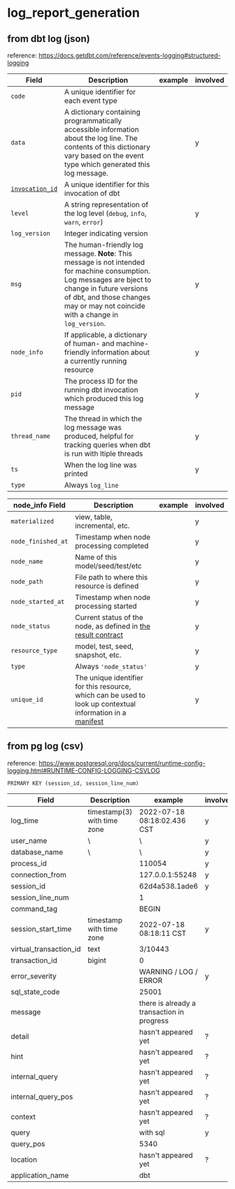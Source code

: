# log_report_generation

## from dbt log (json)

reference: https://docs.getdbt.com/reference/events-logging#structured-logging

| Field                                                        | Description                                                  | example | involved |
| ------------------------------------------------------------ | ------------------------------------------------------------ | ------- | -------- |
| `code`                                                       | A unique identifier for each event type                      |         |          |
| `data`                                                       | A dictionary containing programmatically accessible information about the log line. The contents of this dictionary vary based on the event type which generated this log message. |         | y        |
| [`invocation_id`](https://docs.getdbt.com/reference/dbt-jinja-functions/invocation_id) | A unique identifier for this invocation of dbt               |         |          |
| `level`                                                      | A string representation of the log level (`debug`, `info`, `warn`, `error`) |         | y        |
| `log_version`                                                | Integer indicating version                                   |         |          |
| `msg`                                                        | The human-friendly log message. **Note**: This message is not intended for machine consumption. Log messages are bject to change in future versions of dbt, and those changes may or may not coincide with a change in `log_version`. |         | y        |
| `node_info`                                                  | If applicable, a dictionary of human- and machine-friendly information about a currently running resource |         | y        |
| `pid`                                                        | The process ID for the running dbt invocation which produced this log message |         | y        |
| `thread_name`                                                | The thread in which the log message was produced, helpful for tracking queries when dbt is run with ltiple threads |         | y        |
| `ts`                                                         | When the log line was printed                                |         | y        |
| `type`                                                       | Always `log_line`                                            |         |          |

| node_info Field    | Description                                                  | example | involved |
| ------------------ | ------------------------------------------------------------ | ------- | -------- |
| `materialized`     | view, table, incremental, etc.                               |         | y        |
| `node_finished_at` | Timestamp when node processing completed                     |         | y        |
| `node_name`        | Name of this model/seed/test/etc                             |         | y        |
| `node_path`        | File path to where this resource is defined                  |         | y        |
| `node_started_at`  | Timestamp when node processing started                       |         | y        |
| `node_status`      | Current status of the node, as defined in [the result contract](https://github.com/dbt-labs/dbt-core/blob/HEAD/core/dbt/contracts/results.py#L61-L74) |         | y        |
| `resource_type`    | model, test, seed, snapshot, etc.                            |         | y        |
| `type`             | Always `'node_status'`                                       |         | y        |
| `unique_id`        | The unique identifier for this resource, which can be used to look up contextual information in a [manifest](https://docs.getdbt.com/reference/artifacts/manifest-json) |         | y        |

## from pg log (csv)

reference: https://www.postgresql.org/docs/current/runtime-config-logging.html#RUNTIME-CONFIG-LOGGING-CSVLOG

```
PRIMARY KEY (session_id, session_line_num)
```

| Field                  | Description                 | example                                    | involved |
| ---------------------- | --------------------------- | ------------------------------------------ | -------- |
| log_time               | timestamp(3) with time zone | 2022-07-18 08:18:02.436 CST                | y        |
| user_name              | \                           | \                                          | y        |
| database_name          | \                           | \                                          | y        |
| process_id             |                             | 110054                                     | y        |
| connection_from        |                             | 127.0.0.1:55248                            | y        |
| session_id             |                             | 62d4a538.1ade6                             | y        |
| session_line_num       |                             | 1                                          |          |
| command_tag            |                             | BEGIN                                      |          |
| session_start_time     | timestamp with time zone    | 2022-07-18 08:18:11 CST                    | y        |
| virtual_transaction_id | text                        | 3/10443                                    |          |
| transaction_id         | bigint                      | 0                                          |          |
| error_severity         |                             | WARNING / LOG / ERROR                      | y        |
| sql_state_code         |                             | 25001                                      |          |
| message                |                             | there is already a transaction in progress |          |
| detail                 |                             | hasn't appeared yet                        | ?        |
| hint                   |                             | hasn't appeared yet                        | ?        |
| internal_query         |                             | hasn't appeared yet                        | ?        |
| internal_query_pos     |                             | hasn't appeared yet                        | ?        |
| context                |                             | hasn't appeared yet                        | ?        |
| query                  |                             | with sql                                   | y        |
| query_pos              |                             | 5340                                       |          |
| location               |                             | hasn't appeared yet                        | ?        |
| application_name       |                             | dbt                                        |          |
